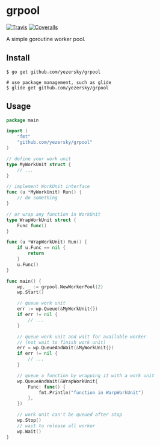 # grpool
[![Travis](https://img.shields.io/travis/Yezersky/grpool.svg?style=flat-square)](https://travis-ci.org/Yezersky/grpool)
[![Coveralls](https://img.shields.io/coveralls/Yezersky/grpool.svg?style=flat-square)](https://coveralls.io/github/Yezersky/grpool)

A simple goroutine worker pool.

## Install

```
$ go get github.com/yezersky/grpool

# use package management, such as glide
$ glide get github.com/yezersky/grpool
```

## Usage

```go
package main

import (
    "fmt"
    "github.com/yezersky/grpool"
)

// define your work unit
type MyWorkUnit struct {
    // ...
}

// implement WorkUnit interface
func (u *MyWorkUnit) Run() {
    // do something
}

// or wrap any function in WorkUnit
type WrapWorkUnit struct {
    Func func()
}

func (u *WrapWorkUnit) Run() {
    if u.Func == nil {
        return
    }
    u.Func()
}

func main() {
    wp, _ := grpool.NewWorkerPool(2)
    wp.Start()

    // queue work unit
    err := wp.Queue(&MyWorkUnit{})
    if err != nil {
        // ...
    }

    // queue work unit and wait for available worker
    // (not wait to finish work unit)
    err = wp.QueueAndWait(&MyWorkUnit{})
    if err != nil {
        // ...
    }

    // queue a function by wrapping it with a work unit
    wp.QueueAndWait(&WrapWorkUnit{
        Func: func() {
            fmt.Println("function in WarpWorkUnit")
        },
    })

    // work unit can't be queued after stop
    wp.Stop()
    // wait to release all worker
    wp.Wait()
}
```

